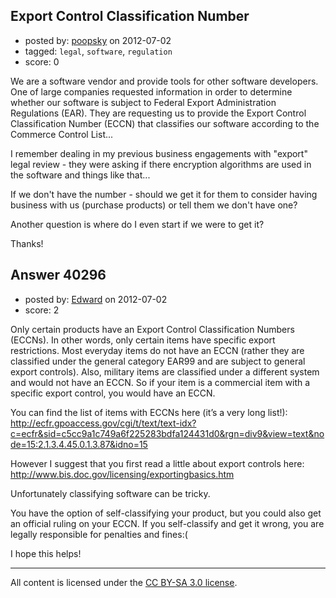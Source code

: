 ## Export Control Classification Number

- posted by: [poopsky](https://stackexchange.com/users/-1/2092-poopsky) on 2012-07-02
- tagged: `legal`, `software`, `regulation`
- score: 0

We are a software vendor and provide tools for other software developers. One of large companies requested information in order to determine whether our software is subject to Federal Export Administration Regulations (EAR). They are requesting us to provide the
Export Control Classification Number (ECCN) that classifies our software according to the Commerce Control List... 

I remember dealing in my previous business engagements with "export" legal review - they were asking if there encryption algorithms are used in the software and things like that...

If we don't have the number - should we get it for them to consider having business with us (purchase products) or tell them we don't have one?

Another question is where do I even start if we were to get it?

Thanks!




## Answer 40296

- posted by: [Edward](https://stackexchange.com/users/-1/18617-edward) on 2012-07-02
- score: 2

Only certain products have an Export Control Classification Numbers (ECCNs).  In other words, only certain items have specific export restrictions.  Most everyday items do not have an ECCN (rather they are classified under the general category EAR99 and are subject to general export controls).  Also, military items are classified under a different system and would not have an ECCN.  So if your item is a commercial item with a specific export control, you would have an ECCN.

You can find the list of items with ECCNs here (it’s a very long list!):
http://ecfr.gpoaccess.gov/cgi/t/text/text-idx?c=ecfr&sid=c5cc9a1c749a6f225283bdfa124431d0&rgn=div9&view=text&node=15:2.1.3.4.45.0.1.3.87&idno=15

However I suggest that you first read a little about export controls here:
http://www.bis.doc.gov/licensing/exportingbasics.htm

Unfortunately classifying software can be tricky.

You have the option of self-classifying your product, but you could also get an official ruling on your ECCN.  If you self-classify and get it wrong, you are legally responsible for penalties and fines:(

I hope this helps!



---

All content is licensed under the [CC BY-SA 3.0 license](https://creativecommons.org/licenses/by-sa/3.0/).
